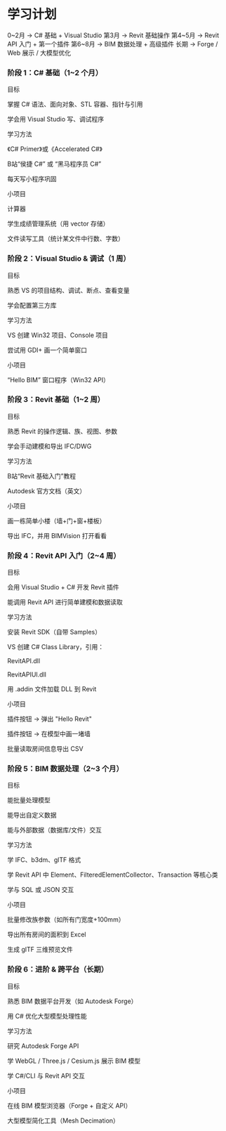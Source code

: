 # 学习计划

0~2月    → C# 基础 + Visual Studio
第3月    → Revit 基础操作
第4~5月  → Revit API 入门 + 第一个插件
第6~8月  → BIM 数据处理 + 高级插件
长期     → Forge / Web 展示 / 大模型优化


### 阶段 1：C# 基础（1~2 个月）

目标

掌握 C# 语法、面向对象、STL 容器、指针与引用

学会用 Visual Studio 写、调试程序

学习方法

《C# Primer》或《Accelerated C#》

B站“侯捷 C#” 或 “黑马程序员 C#”

每天写小程序巩固

小项目

计算器

学生成绩管理系统（用 vector 存储）

文件读写工具（统计某文件中行数、字数）

### 阶段 2：Visual Studio & 调试（1 周）

目标

熟悉 VS 的项目结构、调试、断点、查看变量

学会配置第三方库

学习方法

VS 创建 Win32 项目、Console 项目

尝试用 GDI+ 画一个简单窗口

小项目

“Hello BIM” 窗口程序（Win32 API）

### 阶段 3：Revit 基础（1~2 周）

目标

熟悉 Revit 的操作逻辑、族、视图、参数

学会手动建模和导出 IFC/DWG

学习方法

B站“Revit 基础入门”教程

Autodesk 官方文档（英文）

小项目

画一栋简单小楼（墙+门+窗+楼板）

导出 IFC，并用 BIMVision 打开看看

### 阶段 4：Revit API 入门（2~4 周）

目标

会用 Visual Studio + C# 开发 Revit 插件

能调用 Revit API 进行简单建模和数据读取

学习方法

安装 Revit SDK（自带 Samples）

VS 创建 C# Class Library，引用：

RevitAPI.dll

RevitAPIUI.dll

用 .addin 文件加载 DLL 到 Revit

小项目

插件按钮 → 弹出 "Hello Revit"

插件按钮 → 在模型中画一堵墙

批量读取房间信息导出 CSV

### 阶段 5：BIM 数据处理（2~3 个月）

目标

能批量处理模型

能导出自定义数据

能与外部数据（数据库/文件）交互

学习方法

学 IFC、b3dm、glTF 格式

学 Revit API 中 Element、FilteredElementCollector、Transaction 等核心类

学与 SQL 或 JSON 交互

小项目

批量修改族参数（如所有门宽度+100mm）

导出所有房间的面积到 Excel

生成 glTF 三维预览文件

### 阶段 6：进阶 & 跨平台（长期）

目标

熟悉 BIM 数据平台开发（如 Autodesk Forge）

用 C# 优化大型模型处理性能

学习方法

研究 Autodesk Forge API

学 WebGL / Three.js / Cesium.js 展示 BIM 模型

学 C#/CLI 与 Revit API 交互

小项目

在线 BIM 模型浏览器（Forge + 自定义 API）

大型模型简化工具（Mesh Decimation）